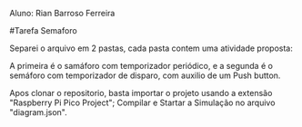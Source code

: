 Aluno: Rian Barroso Ferreira

#Tarefa Semaforo

Separei o arquivo em 2 pastas, cada pasta contem uma atividade proposta:

A primeira é o samáforo com temporizador periódico, e a segunda é o semáforo com temporizador de disparo, com auxilio de um Push button.

Apos clonar o repositorio, basta importar o projeto usando a extensão "Raspberry Pi Pico Project"; 
 Compilar e Startar a Simulação no arquivo "diagram.json".
